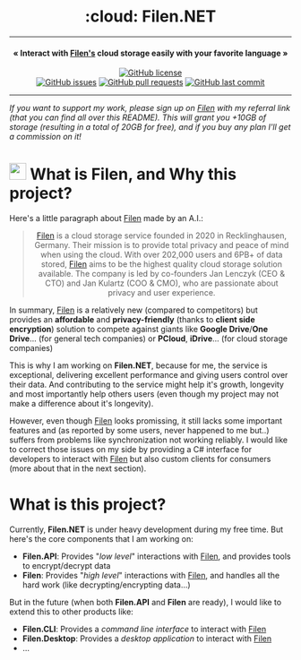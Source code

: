 <h1 align="center" style="border-bottom: none">:cloud: Filen.NET</h1>

---

<h4 align="center">« Interact with <a href="https://filen.io/r/1e18845a939b53caec9ea1bb33db4a01" target="_blank">Filen's</a> cloud storage easily with your favorite language »</h4>

<div align="center">
  
  <a href="https://github.com/NaolShow/Filen.NET/blob/main/LICENSE"><img alt="GitHub license" src="https://img.shields.io/github/license/NaolShow/Filen.NET?style=flat-square"></a>  
  <a href="https://github.com/NaolShow/Filen.NET/issues"><img alt="GitHub issues" src="https://img.shields.io/github/issues/NaolShow/Filen.NET?style=flat-square"></a>
  <a href="https://github.com/NaolShow/Filen.NET/pulls"><img alt="GitHub pull requests" src="https://img.shields.io/github/issues-pr/NaolShow/Filen.NET?style=flat-square"/></a>
  <a href="https://github.com/NaolShow/Filen.NET/commits/main"><img alt="GitHub last commit" src="https://img.shields.io/github/last-commit/NaolShow/Filen.NET?style=flat-square"/></a>

</div>

---

*If you want to support my work, please sign up on <a href="https://filen.io/r/1e18845a939b53caec9ea1bb33db4a01" target="_blank">Filen</a> with my referral link (that you can find all over this README).
This will grant you +10GB of storage (resulting in a total of 20GB for free), and if you buy any plan I'll get a commission on it!*

# <img src="https://filen.io/images/logo_light.svg" width="30"/> What is Filen, and Why this project?

Here's a little paragraph about <a href="https://filen.io/r/1e18845a939b53caec9ea1bb33db4a01" target="_blank">Filen</a> made by an A.I.:

<div align="center">

  > <a href="https://filen.io/r/1e18845a939b53caec9ea1bb33db4a01" target="_blank">Filen</a> is a cloud storage service founded in 2020 in Recklinghausen, Germany. 
  > Their mission is to provide total privacy and peace of mind when using the cloud. 
  > With over 202,000 users and 6PB+ of data stored, <a href="https://filen.io/r/1e18845a939b53caec9ea1bb33db4a01" target="_blank">Filen</a> aims to be the highest quality cloud storage solution available. 
  > The company is led by co-founders Jan Lenczyk (CEO & CTO) and Jan Kulartz (COO & CMO), who are passionate about privacy and user experience.
  
</div>

In summary, <a href="https://filen.io/r/1e18845a939b53caec9ea1bb33db4a01" target="_blank">Filen</a> is a relatively new (compared to competitors) but provides an **affordable** and **privacy-friendly** (thanks to **client side encryption**) solution to compete against giants like **Google Drive**/**One Drive**... (for general tech companies) or **PCloud**, **iDrive**... (for cloud storage companies)

This is why I am working on **Filen.NET**, because for me, the service is exceptional, delivering excellent performance and giving users control over their data.
And contributing to the service might help it's growth, longevity and most importantly help others users (even though my project may not make a difference about it's longevity).

However, even though <a href="https://filen.io/r/1e18845a939b53caec9ea1bb33db4a01" target="_blank">Filen</a> looks promissing, it still lacks some important features and (as reported by some users, never happened to me but..) suffers from problems like synchronization not working reliably.
I would like to correct those issues on my side by providing a C# interface for developers to interact with <a href="https://filen.io/r/1e18845a939b53caec9ea1bb33db4a01" target="_blank">Filen</a> but also custom clients for consumers (more about that in the next section).

# What is this project?

Currently, **Filen.NET** is under heavy development during my free time. But here's the core components that I am working on:
* **Filen.API**: Provides "*low level*" interactions with <a href="https://filen.io/r/1e18845a939b53caec9ea1bb33db4a01" target="_blank">Filen</a>, and provides tools to encrypt/decrypt data
* **Filen**: Provides "*high level*" interactions with <a href="https://filen.io/r/1e18845a939b53caec9ea1bb33db4a01" target="_blank">Filen</a>, and handles all the hard work (like decrypting/encrypting data...)

But in the future (when both **Filen.API** and **Filen** are ready), I would like to extend this to other products like:
* **Filen.CLI**: Provides a *command line interface* to interact with <a href="https://filen.io/r/1e18845a939b53caec9ea1bb33db4a01" target="_blank">Filen</a>
* **Filen.Desktop**: Provides a *desktop application* to interact with <a href="https://filen.io/r/1e18845a939b53caec9ea1bb33db4a01" target="_blank">Filen</a>
* ...
